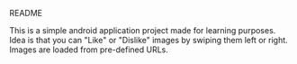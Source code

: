 README

This is a simple android application project made for learning purposes.
Idea is that you can "Like" or "Dislike" images by swiping them left or right.
Images are loaded from pre-defined URLs.
